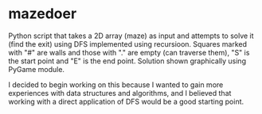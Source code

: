 # mazedoer

Python script that takes a 2D array (maze) as input and attempts to solve it (find the exit) using DFS implemented using recursioon. Squares marked with "#" are walls and those with "." are empty (can traverse them), "S" is the start point and "E" is the end point. Solution shown graphically using PyGame module. 

I decided to begin working on this because I wanted to gain more experiences with data structures and algorithms, and I believed that working with a direct application of DFS would be a good starting point. 
